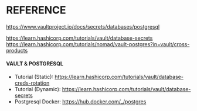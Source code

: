 # REFERENCE

####
https://www.vaultproject.io/docs/secrets/databases/postgresql

https://learn.hashicorp.com/tutorials/vault/database-secrets
https://learn.hashicorp.com/tutorials/nomad/vault-postgres?in=vault/cross-products



#### VAULT & POSTGRESQL
- Tutorial (Static):
https://learn.hashicorp.com/tutorials/vault/database-creds-rotation
- Tutorial (Dynamic):
https://learn.hashicorp.com/tutorials/vault/database-secrets
- Postgresql Docker:
https://hub.docker.com/_/postgres

    
